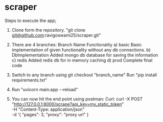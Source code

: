 # scraper

Steps to execute the app;

1. Clone form the repository.
       "git clone git@github.com:ravigoswami25/scraper.git"

2. There are 4 branches:
       Branch Name                  Functionality
       a) basic                     Basic implementation of given functionality without any db connections.
       b) DbImplementation          Added mongo db database for saving the information
       c) redis                     Added redis db for in memory caching
       d) prod                      Complete final code

3. Switch to any branch using git checkout "branch_name"
        Run "pip install requirements.txt"


4. Run "uvicorn main:app --reload"

5. You can now hit the end point using postman:
         Curl:
                curl -X POST "http://127.0.0.1:8000/scrape?api_key=my_static_token" \
                     -H "Content-Type: application/json" \
                     -d '{
                            "pages": 3,
                            "proxy": "proxy url"
                        }